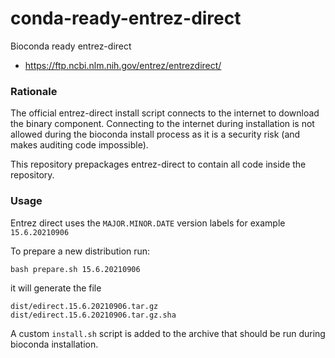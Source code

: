 # conda-ready-entrez-direct

Bioconda ready entrez-direct

* https://ftp.ncbi.nlm.nih.gov/entrez/entrezdirect/

### Rationale

The official entrez-direct install script connects to the internet to download the binary component. Connecting to the internet during installation is not allowed during the  bioconda install process as it is a security risk (and makes auditing code impossible).

This repository prepackages entrez-direct to contain all code inside the repository.

### Usage

Entrez direct uses the  `MAJOR.MINOR.DATE` version labels for example `15.6.20210906`

To prepare a new distribution run:

    bash prepare.sh 15.6.20210906

it will generate the file

    dist/edirect.15.6.20210906.tar.gz
    dist/edirect.15.6.20210906.tar.gz.sha

A custom `install.sh` script is added to the archive that should be run during bioconda installation.


